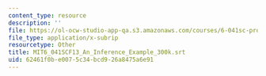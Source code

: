 ```yaml
---
content_type: resource
description: ''
file: https://ol-ocw-studio-app-qa.s3.amazonaws.com/courses/6-041sc-probabilistic-systems-analysis-and-applied-probability-fall-2013/62461f0be0075c34bcd926a8475a6e91_MIT6_041SCF13_An_Inference_Example_300k.vtt
file_type: application/x-subrip
resourcetype: Other
title: MIT6_041SCF13_An_Inference_Example_300k.srt
uid: 62461f0b-e007-5c34-bcd9-26a8475a6e91
---
```


